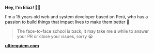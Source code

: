 **Hey, I'm Eliaz! 👋🏽**

I'm a 15 years old web and system developer based on Perú,
who has a passion to build things that impact lives to make them better 🚀

> The face-to-face school is back, it may take me a while to answer
> your PR or close your issues, sorry 😭

**[ultirequiem.com](https://ultirequiem.com)**
